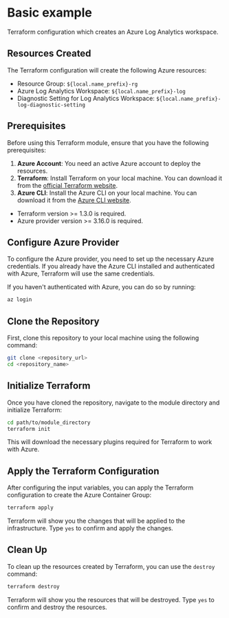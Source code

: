 # Basic example

Terraform configuration which creates an Azure Log Analytics workspace.

## Resources Created

The Terraform configuration will create the following Azure resources:

- Resource Group: `${local.name_prefix}-rg`
- Azure Log Analytics Workspace: `${local.name_prefix}-log`
- Diagnostic Setting for Log Analytics Workspace: `${local.name_prefix}-log-diagnostic-setting`


## Prerequisites

Before using this Terraform module, ensure that you have the following prerequisites:

1. **Azure Account**: You need an active Azure account to deploy the resources.
2. **Terraform**: Install Terraform on your local machine. You can download it from the [official Terraform website](https://www.terraform.io/downloads.html).
3. **Azure CLI**: Install the Azure CLI on your local machine. You can download it from the [Azure CLI website](https://docs.microsoft.com/en-us/cli/azure/install-azure-cli).

- Terraform version >= 1.3.0 is required.
- Azure provider version >= 3.16.0 is required.

## Configure Azure Provider

To configure the Azure provider, you need to set up the necessary Azure credentials. If you already have the Azure CLI installed and authenticated with Azure, Terraform will use the same credentials.

If you haven't authenticated with Azure, you can do so by running:

```bash
az login
```


## Clone the Repository

First, clone this repository to your local machine using the following command:

```bash
git clone <repository_url>
cd <repository_name>
```

## Initialize Terraform

Once you have cloned the repository, navigate to the module directory and initialize Terraform:

```bash
cd path/to/module_directory
terraform init
```

This will download the necessary plugins required for Terraform to work with Azure.

## Apply the Terraform Configuration

After configuring the input variables, you can apply the Terraform configuration to create the Azure Container Group:

```bash
terraform apply
```

Terraform will show you the changes that will be applied to the infrastructure. Type `yes` to confirm and apply the changes.

## Clean Up

To clean up the resources created by Terraform, you can use the `destroy` command:

```bash
terraform destroy
```

Terraform will show you the resources that will be destroyed. Type `yes` to confirm and destroy the resources.